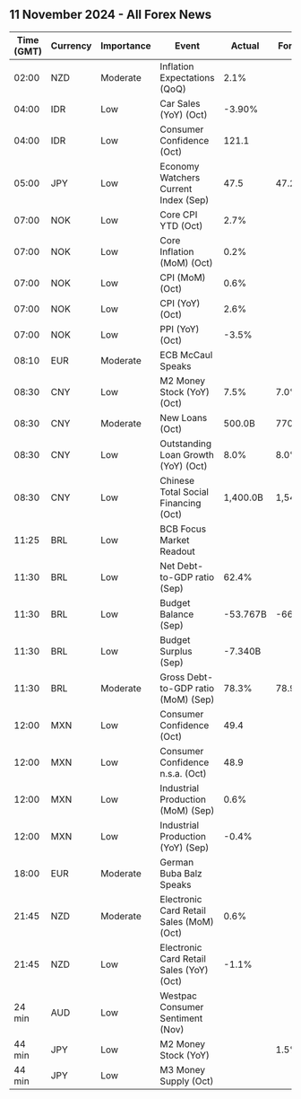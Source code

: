 ## 11 November 2024 - All Forex News

| Time (GMT) | Currency | Importance | Event | Actual | Forecast | Previous |
|------|----------|------------|-------|--------|----------|----------|
| 02:00 | NZD | Moderate | Inflation Expectations (QoQ) | 2.1% |  | 2.0% |
| 04:00 | IDR | Low | Car Sales (YoY) (Oct) | -3.90% |  | -9.10% |
| 04:00 | IDR | Low | Consumer Confidence (Oct) | 121.1 |  | 123.5 |
| 05:00 | JPY | Low | Economy Watchers Current Index (Sep) | 47.5 | 47.2 | 49.0 |
| 07:00 | NOK | Low | Core CPI YTD (Oct) | 2.7% |  | 3.1% |
| 07:00 | NOK | Low | Core Inflation (MoM) (Oct) | 0.2% |  | 0.3% |
| 07:00 | NOK | Low | CPI (MoM) (Oct) | 0.6% |  | 0.3% |
| 07:00 | NOK | Low | CPI (YoY) (Oct) | 2.6% |  | 3.0% |
| 07:00 | NOK | Low | PPI (YoY) (Oct) | -3.5% |  | -2.9% |
| 08:10 | EUR | Moderate | ECB McCaul Speaks |  |  |  |
| 08:30 | CNY | Low | M2 Money Stock (YoY) (Oct) | 7.5% | 7.0% | 6.8% |
| 08:30 | CNY | Moderate | New Loans (Oct) | 500.0B | 770.0B | 1,590.0B |
| 08:30 | CNY | Low | Outstanding Loan Growth (YoY) (Oct) | 8.0% | 8.0% | 8.1% |
| 08:30 | CNY | Low | Chinese Total Social Financing (Oct) | 1,400.0B | 1,545.0B | 3,760.0B |
| 11:25 | BRL | Low | BCB Focus Market Readout |  |  |  |
| 11:30 | BRL | Low | Net Debt-to-GDP ratio (Sep) | 62.4% |  | 62.0% |
| 11:30 | BRL | Low | Budget Balance (Sep) | -53.767B | -66.800B | -90.381B |
| 11:30 | BRL | Low | Budget Surplus (Sep) | -7.340B |  | -21.425B |
| 11:30 | BRL | Moderate | Gross Debt-to-GDP ratio (MoM) (Sep) | 78.3% | 78.9% | 78.5% |
| 12:00 | MXN | Low | Consumer Confidence (Oct) | 49.4 |  | 47.4 |
| 12:00 | MXN | Low | Consumer Confidence n.s.a. (Oct) | 48.9 |  | 46.6 |
| 12:00 | MXN | Low | Industrial Production (MoM) (Sep) | 0.6% |  | -0.4% |
| 12:00 | MXN | Low | Industrial Production (YoY) (Sep) | -0.4% |  | -0.4% |
| 18:00 | EUR | Moderate | German Buba Balz Speaks |  |  |  |
| 21:45 | NZD | Moderate | Electronic Card Retail Sales (MoM) (Oct) | 0.6% |  | 0.1% |
| 21:45 | NZD | Low | Electronic Card Retail Sales (YoY) (Oct) | -1.1% |  | -5.6% |
| 24 min | AUD | Low | Westpac Consumer Sentiment (Nov) |  |  | 6.2% |
| 44 min | JPY | Low | M2 Money Stock (YoY) |  | 1.5% | 1.3% |
| 44 min | JPY | Low | M3 Money Supply (Oct) |  |  | 2,181.3B |
